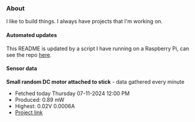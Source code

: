 ### About
I like to build things. I always have projects that I'm working on.

#### Automated updates
This README is updated by a script I have running on a Raspberry Pi, can see the repo [here](https://github.com/jdc-cunningham/raspi-git-repo-updater).

#### Sensor data


**Small random DC motor attached to stick** - data gathered every minute
- Fetched today Thursday 07-11-2024 12:00 PM
- Produced: 0.89 mW
- Highest: 0.02V 0.0006A
- [Project link](https://github.com/jdc-cunningham/turbine-raspi)